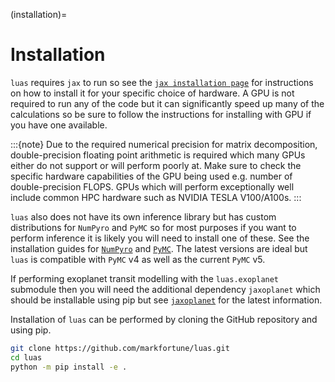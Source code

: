 (installation)=

# Installation

`luas` requires `jax` to run so see the [`jax installation page`](https://github.com/google/jax/#installation) for instructions on how to install it for your specific choice of hardware. A GPU is not required to run any of the code but it can significantly speed up many of the calculations so be sure to follow the instructions for installing with GPU if you have one available.

:::{note}
Due to the required numerical precision for matrix decomposition, double-precision floating point arithmetic is required which many GPUs either do not support or will perform poorly at. Make sure to check the specific hardware capabilities of the GPU being used e.g. number of double-precision FLOPS. GPUs which will perform exceptionally well include common HPC hardware such as NVIDIA TESLA V100/A100s.
:::

`luas` also does not have its own inference library but has custom distributions for `NumPyro` and `PyMC` so for most purposes if you want to perform inference it is likely you will need to install one of these. See the installation guides for [`NumPyro`](https://num.pyro.ai/en/latest/getting_started.html#installation) and [`PyMC`](https://www.pymc.io/projects/docs/en/latest/installation.html). The latest versions are ideal but `luas` is compatible with `PyMC` v4 as well as the current `PyMC` v5.

If performing exoplanet transit modelling with the `luas.exoplanet` submodule then you will need the additional dependency `jaxoplanet` which should be installable using pip but see [`jaxoplanet`](https://github.com/exoplanet-dev/jaxoplanet) for the latest information.

Installation of `luas` can be performed by cloning the GitHub repository and using pip.

```bash
git clone https://github.com/markfortune/luas.git
cd luas
python -m pip install -e .
```

